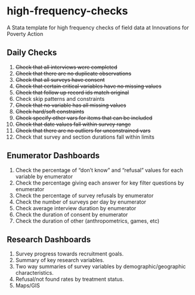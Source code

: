# high-frequency-checks
A Stata template for high frequency checks of field data at Innovations for Poverty Action

## Daily Checks

   1. ~~Check that all interviews were completed~~
   2. ~~Check that there are no duplicate observations~~
   3. ~~Check that all surveys have consent~~
   4. ~~Check that certain critical variables have no missing values~~
   5. ~~Check that follow up record ids match original~~
   6. Check skip patterns and constraints
   7. ~~Check that no variable has all missing values~~
   8. ~~Check hard/soft constraints~~
   9. ~~Check specify other vars for items that can be included~~
   10. ~~Check that date values fall within survey range~~
   11. ~~Check that there are no outliers for unconstrained vars~~
   12. Check that survey and section durations fall within limits

## Enumerator Dashboards

   1. Check the percentage of “don’t know” and “refusal” values for each variable by enumerator
   2. Check the percentage giving each answer for key filter questions by enumerator
   3. Check the percentage of survey refusals by enumerator
   4. Check the number of surveys per day by enumerator
   5. Check average interview duration by enumerator
   6. Check the duration of consent by enumerator
   7. Check the duration of other (anthropometrics, games, etc)

## Research Dashboards

   1. Survey progress towards recruitment goals.
   2. Summary of key research variables.
   3. Two way summaries of survey variables by demographic/geographic characteristics.
   4. Refusal/not found rates by treatment status.
   5. Maps/GIS
